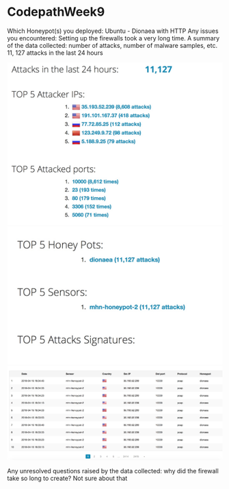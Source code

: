# CodepathWeek9

Which Honeypot(s) you deployed: Ubuntu - Dionaea with HTTP
Any issues you encountered: Setting up the firewalls took a very long time. 
A summary of the data collected: number of attacks, number of malware samples, etc.
11, 127 attacks in the last 24 hours

<img src="https://github.com/sk8wt/CodepathWeek9/blob/master/attack.jpeg" width="800">
<img src="https://github.com/sk8wt/CodepathWeek9/blob/master/attack2.jpeg" width="800">
<img src="https://github.com/sk8wt/CodepathWeek9/blob/master/attack3.jpeg" width="800">

Any unresolved questions raised by the data collected: why did the firewall take so long to create? Not sure about that

